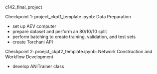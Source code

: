 c142_final_project


Checkpoint 1:
project_ckpt1_template.ipynb: Data Preparation 
  - set up AEV computer
  - prepare dataset and perform an 80/10/10 split
  - perform batching to create training, validation, and test sets
  -  create Torchani API


Checkpoint 2: 
proejct_ckpt2_template.ipynb: Network Construction and Workflow Development
- develop ANITrainer class
